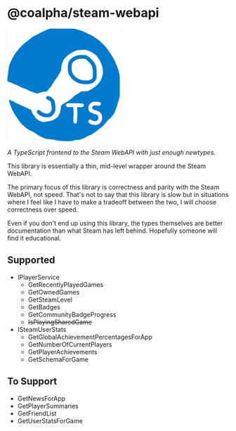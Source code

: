 # @coalpha/steam-webapi

![If anyone wants to make me an icon, I'd be glad](misc/icon.png)

*A TypeScript frontend to the Steam WebAPI with just enough newtypes.*

This library is essentially a thin, mid-level wrapper around the Steam WebAPI.

The primary focus of this library is correctness and parity with the Steam
WebAPI, not speed. That's not to say that this library is slow but in situations
where I feel like I have to make a tradeoff between the two, I will choose
correctness over speed.

Even if you don't end up using this library, the types themselves are better
documentation than what Steam has left behind. Hopefully someone will find it
educational.

## Supported

- IPlayerService
   - GetRecentlyPlayedGames
   - GetOwnedGames
   - GetSteamLevel
   - GetBadges
   - GetCommunityBadgeProgress
   - ~~IsPlayingSharedGame~~
- ISteamUserStats
   - GetGlobalAchievementPercentagesForApp
   - GetNumberOfCurrentPlayers
   - GetPlayerAchievements
   - GetSchemaForGame

## To Support

- GetNewsForApp
- GetPlayerSummaries
- GetFriendList
- GetUserStatsForGame

